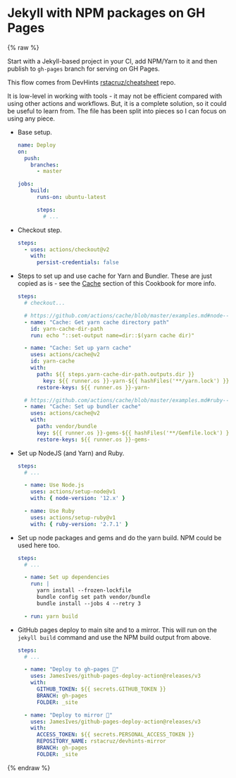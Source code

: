 # Jekyll with NPM packages on GH Pages

{% raw %}

Start with a Jekyll-based project in your CI, add NPM/Yarn to it and then publish to `gh-pages` branch for serving on GH Pages.

This flow comes from DevHints [rstacruz/cheatsheet](https://github.com/rstacruz/cheatsheets) repo.

It is low-level in working with tools - it may not be efficient compared with using other actions and workflows. But, it is a complete solution, so it could be useful to learn from. The file has been split into pieces so I can focus on using any piece.

- Base setup.
    ```yaml
    name: Deploy
    on:
      push:
        branches:
          - master

    jobs:
        build:
          runs-on: ubuntu-latest

          steps:
            # ...
    ```
- Checkout step.
    ```yaml
    steps:
      - uses: actions/checkout@v2
        with:
          persist-credentials: false
    ```
- Steps to set up and use cache for Yarn and Bundler. These are just copied as is - see the [Cache](/recipes/ci-cd/github-actions/workflows/cache.md) section of this Cookbook for more info.
    ```yaml
    steps:
      # checkout...

      # https://github.com/actions/cache/blob/master/examples.md#node---yarn
      - name: "Cache: Get yarn cache directory path"
        id: yarn-cache-dir-path
        run: echo "::set-output name=dir::$(yarn cache dir)"

      - name: "Cache: Set up yarn cache"
        uses: actions/cache@v2
        id: yarn-cache
        with:
          path: ${{ steps.yarn-cache-dir-path.outputs.dir }}
            key: ${{ runner.os }}-yarn-${{ hashFiles('**/yarn.lock') }}
          restore-keys: ${{ runner.os }}-yarn-

      # https://github.com/actions/cache/blob/master/examples.md#ruby---bundler
      - name: "Cache: Set up bundler cache"
        uses: actions/cache@v2
        with:
          path: vendor/bundle
          key: ${{ runner.os }}-gems-${{ hashFiles('**/Gemfile.lock') }}
          restore-keys: ${{ runner.os }}-gems-
    ```
- Set up NodeJS (and Yarn) and Ruby.
    ```yaml
    steps:
      # ...

      - name: Use Node.js
        uses: actions/setup-node@v1
        with: { node-version: '12.x' }

      - name: Use Ruby
        uses: actions/setup-ruby@v1
        with: { ruby-version: '2.7.1' }
    ```
- Set up node packages and gems and do the yarn build. NPM could be used here too.
    ```yaml
    steps:
      # ...

      - name: Set up dependencies
        run: |
          yarn install --frozen-lockfile
          bundle config set path vendor/bundle
          bundle install --jobs 4 --retry 3

      - run: yarn build
    ```
- GitHub pages deploy to main site and to a mirror. This will run on the `jekyll build` command and use the NPM build output from above.
    ```yaml
    steps:
      # ...

      - name: "Deploy to gh-pages 🚀"
        uses: JamesIves/github-pages-deploy-action@releases/v3
        with:
          GITHUB_TOKEN: ${{ secrets.GITHUB_TOKEN }}
          BRANCH: gh-pages
          FOLDER: _site

      - name: "Deploy to mirror 🚀"
        uses: JamesIves/github-pages-deploy-action@releases/v3
        with:
          ACCESS_TOKEN: ${{ secrets.PERSONAL_ACCESS_TOKEN }}
          REPOSITORY_NAME: rstacruz/devhints-mirror
          BRANCH: gh-pages
          FOLDER: _site
    ```

{% endraw %}
